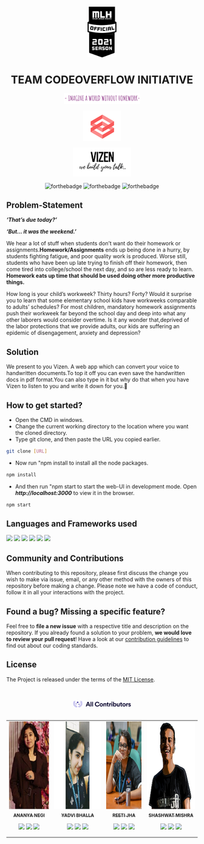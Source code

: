 <p align="center">
    <a href="" target="_blank">
        <img width="15%" height="15%" src="mlh2.png" alt="">
    </a>
</p>
<h1 align="center"><b> TEAM CODEOVERFLOW INITIATIVE </b></h1>
<div align = "center">
 <img width="40%" height="30%" src="/images/homework-removebg-preview.png" alt="">
</div>

<p align="center">
    <a href="" target="_blank">
        <img width="20%" height="20%" src="img.png" alt="">
    </a>
</p>
<p align="center">
    <a href="" target="_blank">
        <img width="30%" height="50%" src="vl.png" alt="">
    </a>
   </p>
        
  <div align="center">  
    
  ![forthebadge](https://forthebadge.com/images/badges/made-with-javascript.svg)
  ![forthebadge](https://forthebadge.com/images/badges/built-with-love.svg)
  ![forthebadge](https://forthebadge.com/images/badges/uses-brains.svg)
  

</div>
</p>

## Problem-Statement
***‘That’s due today?’***

***‘But… it was the weekend.’***

We hear a lot of stuff when students don’t want do their homework or assignments.**Homework/Assignments** ends up being done in a hurry, by students fighting fatigue, and poor quality work is produced. Worse still, students who have been up late trying to finish off their homework, then come tired into college/school the next day, and so are less ready to learn. **Homework eats up time that should be used doing other more productive things.**

How long is your child’s workweek? Thirty hours? Forty? Would it surprise you to learn that some elementary school kids have workweeks comparable to adults’ schedules? For most children, mandatory homework assignments push their workweek far beyond the school day and deep into what any other laborers would consider overtime. Is it any wonder that,deprived of the labor protections that we provide adults, our kids are suffering an epidemic of disengagement, anxiety and depression?

## Solution

We present to you Vizen. A web app which can convert your voice to handwritten documents.To top it off you can even save the handwritten docs in pdf format.You can also type in it but why do that when you have Vizen to listen to you and write it down for you.💙


## How to get started?


- Open the CMD in windows.
- Change the current working directory to the location where you want the cloned directory.
- Type git clone, and then paste the URL you copied earlier.

```sh
git clone [URL]
```

- Now run "npm install to install all the node packages.

```sh
npm install
```

- And then run "npm start to start the web-UI in development mode. Open ***http://localhost:3000*** to view it in the browser.

```sh
npm start
```

## Languages and Frameworks used

 <div>
 <img src="https://img.shields.io/badge/javascript%20-%23323330.svg?&style=for-the-badge&logo=javascript&logoColor=%23F7DF1E"/>
 <img src="https://img.shields.io/badge/html5%20-%23E34F26.svg?&style=for-the-badge&logo=html5&logoColor=white"/>
 <img src="https://img.shields.io/badge/css3%20-%231572B6.svg?&style=for-the-badge&logo=css3&logoColor=white"/>
 <img src="https://img.shields.io/badge/react%20-%2320232a.svg?&style=for-the-badge&logo=react&logoColor=%2361DAFB"/>
 <img src="https://img.shields.io/badge/git%20-%23F05033.svg?&style=for-the-badge&logo=git&logoColor=white"/>
 <img src="https://img.shields.io/badge/node.js%20-%2343853D.svg?&style=for-the-badge&logo=node.js&logoColor=white"/>
 </div>

## Community and Contributions
When contributing to this repository, please first discuss the change you wish to make via issue, email, or any other method with the owners of this repository before making a change. Please note we have a code of conduct, follow it in all your interactions with the project.

## Found a bug? Missing a specific feature?

Feel free to **file a new issue** with a respective title and description on the repository. If you already found a solution to your problem, **we would love to review your pull request**! Have a look at our [contribution guidelines](https://github.com/AnanyaNegi/Vizen-Codeoverflow/blob/main/CONTRIBUTING.md) to find out about our coding standards.


## License
The Project is released under the terms of the [MIT License](LICENSE).

</br>
</br>

<div align="center">
    <a href="https://allcontributors.org">
        <img width="30%" height="50%" src="xd.svg" alt="✨ All Contributors ✨" width="800px" />
    </a>
</div>

</br>

<table>
  <tr>
       <td align="center"><a href="https://github.com/AnanyaNegi"><img src="/images/ananya.jpeg" width="210px;" height="230px;" alt=""/><br /><sub><b>ANANYA NEGI</b></sub></a><br /><p align="center">
    
   <a href="https://www.linkedin.com/in/ananya-negi-42922018a" alt="Linkedin"><img src="https://raw.githubusercontent.com/jayehernandez/jayehernandez/3f5402efef9a0ae89211a6e04609558e862ca616/readme/linkedin-fill.svg"></a>
    <a href="mailto:ananya4negi@gmail.com" alt="Contact me"><img src="https://raw.githubusercontent.com/jayehernandez/jayehernandez/3f5402efef9a0ae89211a6e04609558e862ca616/readme/mail-fill.svg"></a>
    <a href="https://medium.com/@ananya4negi" alt="My site"><img src="https://raw.githubusercontent.com/jayehernandez/jayehernandez/3f5402efef9a0ae89211a6e04609558e862ca616/readme/external-link-line.svg"></a>
  </p>
</td>
      
   <td align="center"><a href="https://github.com/yadvi12"><img src="/images/60046892.jpg" width="270px;" height="230px;" alt=""/><br /><sub><b>YADVI BHALLA</b></sub></a><br />
    <p align="center">
   
   <a href="https://www.linkedin.com/in/yadvibhalla1210" alt="Linkedin"><img src="https://raw.githubusercontent.com/jayehernandez/jayehernandez/3f5402efef9a0ae89211a6e04609558e862ca616/readme/linkedin-fill.svg"></a>
    <a href="mailto:yadvibhalla2002@gmail.com" alt="Contact me"><img src="https://raw.githubusercontent.com/jayehernandez/jayehernandez/3f5402efef9a0ae89211a6e04609558e862ca616/readme/mail-fill.svg"></a>
    <a href="https://medium.com/@iivday21" alt="My site"><img src="https://raw.githubusercontent.com/jayehernandez/jayehernandez/3f5402efef9a0ae89211a6e04609558e862ca616/readme/external-link-line.svg"></a>
  </p>

</td>
   
   <td align="center"><a href="https://github.com/Reeti1605"><img src="/images/WhatsApp Image 2020-10-09 at 1.25.32 PM.jpeg" width="210px;" height="230px;"  alt=""/><br /><sub><b>REETI JHA</b></sub></a><br />
<p align="center">
    
   <a href="https://www.linkedin.com/in/reeti-jha-9672691b4/" alt="Linkedin"><img src="https://raw.githubusercontent.com/jayehernandez/jayehernandez/3f5402efef9a0ae89211a6e04609558e862ca616/readme/linkedin-fill.svg"></a>
    <a href="mailto:jha.reeti@gmail.com" alt="Contact me"><img src="https://raw.githubusercontent.com/jayehernandez/jayehernandez/3f5402efef9a0ae89211a6e04609558e862ca616/readme/mail-fill.svg"></a>
    <a href="https://github.com/Reeti1605/Webportfolio" alt="My site"><img src="https://raw.githubusercontent.com/jayehernandez/jayehernandez/3f5402efef9a0ae89211a6e04609558e862ca616/readme/external-link-line.svg"></a>
  </p>
</td>
   
   <td align="center"><a href="https://github.com/ampsteric"><img src="/images/shashwat.png" width="240px"; height="230px;" alt=""/><br /><sub><b>SHASHWAT MISHRA</b></sub></a><br />
<p align="center">
   
   <a href="https://www.linkedin.com/in/shashwat-mishra-699bab194/" alt="Linkedin"><img src="https://raw.githubusercontent.com/jayehernandez/jayehernandez/3f5402efef9a0ae89211a6e04609558e862ca616/readme/linkedin-fill.svg"></a>
    <a href="mailto:ampsteric@gmail.com" alt="Contact me"><img src="https://raw.githubusercontent.com/jayehernandez/jayehernandez/3f5402efef9a0ae89211a6e04609558e862ca616/readme/mail-fill.svg"></a>
    <a href="http://shashwat-mishra.surge.sh/" alt="My site"><img src="https://raw.githubusercontent.com/jayehernandez/jayehernandez/3f5402efef9a0ae89211a6e04609558e862ca616/readme/external-link-line.svg"></a>
  </p>
</td>
    </tr>
    </table>
